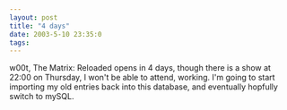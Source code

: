 ```yaml
---
layout: post
title: "4 days"
date: 2003-5-10 23:35:0
tags: 
---
```


w00t, The Matrix: Reloaded opens in 4 days, though there is a show at 22:00 on Thursday, I won't be able to attend, working. I'm going to start importing my old entries back into this database, and eventually hopfully switch to mySQL.

